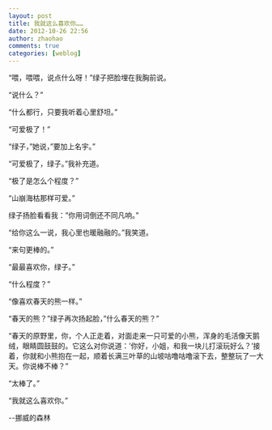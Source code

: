 ```yaml
---
layout: post
title: 我就这么喜欢你……
date: 2012-10-26 22:56
author: zhaohao
comments: true
categories: [weblog]
---
```

“喂，喂喂，说点什么呀！”绿子把脸埋在我胸前说。

“说什么？”

“什么都行，只要我听着心里舒坦。”

“可爱极了！”

“绿子，”她说，”要加上名宇。”

“可爱极了，绿子。”我补充道。

“极了是怎么个程度？”

“山崩海枯那样可爱。”

绿子扬脸看看我：”你用词倒还不同凡响。”

“给你这么一说，我心里也暖融融的。”我笑道。

“来句更棒的。”

“最最喜欢你，绿子。”

“什么程度？”

“像喜欢春天的熊一样。”

“春天的熊？”绿子再次扬起脸，”什么春天的熊？”

“春天的原野里，你，个人正走着，对面走来一只可爱的小熊，浑身的毛活像天鹅绒，眼睛圆鼓鼓的。它这么对你说道：’你好，小姐，和我一块儿打滚玩好么？’接着，你就和小熊抱在一起，顺着长满三叶草的山坡咕噜咕噜滚下去，整整玩了一大天。你说棒不棒？”

“太棒了。”

“我就这么喜欢你。”

--挪威的森林

